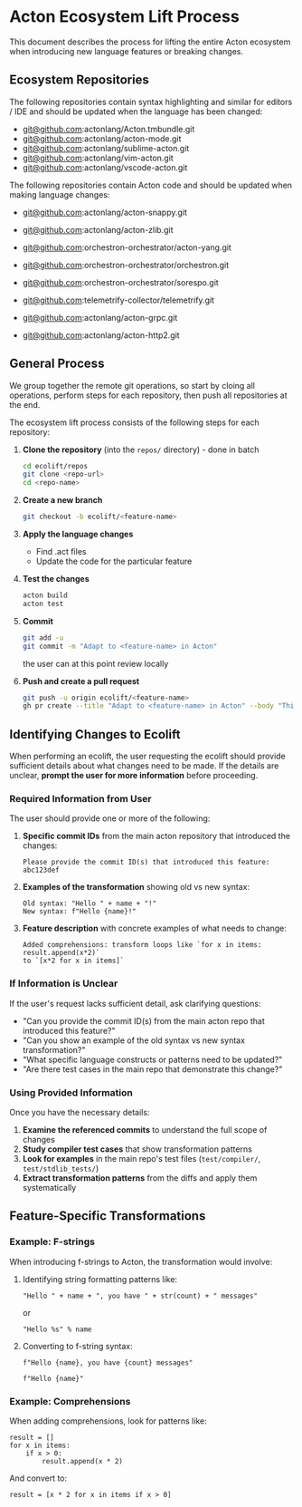 # Acton Ecosystem Lift Process

This document describes the process for lifting the entire Acton ecosystem when introducing new language features or breaking changes.

## Ecosystem Repositories

The following repositories contain syntax highlighting and similar for editors / IDE and should be updated when the language has been changed:

- git@github.com:actonlang/Acton.tmbundle.git
- git@github.com:actonlang/acton-mode.git
- git@github.com:actonlang/sublime-acton.git
- git@github.com:actonlang/vim-acton.git
- git@github.com:actonlang/vscode-acton.git

The following repositories contain Acton code and should be updated when making language changes:

- git@github.com:actonlang/acton-snappy.git
- git@github.com:actonlang/acton-zlib.git
- git@github.com:orchestron-orchestrator/acton-yang.git
- git@github.com:orchestron-orchestrator/orchestron.git
- git@github.com:orchestron-orchestrator/sorespo.git

- git@github.com:telemetrify-collector/telemetrify.git
- git@github.com:actonlang/acton-grpc.git
- git@github.com:actonlang/acton-http2.git

## General Process

We group together the remote git operations, so start by cloing all operations, perform steps for each repository, then push all repositories at the end.

The ecosystem lift process consists of the following steps for each repository:

1. **Clone the repository** (into the `repos/` directory) - done in batch
   ```bash
   cd ecolift/repos
   git clone <repo-url>
   cd <repo-name>
   ```

2. **Create a new branch**
   ```bash
   git checkout -b ecolift/<feature-name>
   ```

3. **Apply the language changes**
   - Find .act files
   - Update the code for the particular feature

4. **Test the changes**
   ```bash
   acton build
   acton test
   ```

5. **Commit**
   ```bash
   git add -u
   git commit -m "Adapt to <feature-name> in Acton"
   ```

   the user can at this point review locally

6. **Push and create a pull request**
   ```bash
   git push -u origin ecolift/<feature-name>
   gh pr create --title "Adapt to <feature-name> in Acton" --body "This PR updates the codebase to be compatible with <feature-name> in Acton"
   ```

## Identifying Changes to Ecolift

When performing an ecolift, the user requesting the ecolift should provide sufficient details about what changes need to be made. If the details are unclear, **prompt the user for more information** before proceeding.

### Required Information from User

The user should provide one or more of the following:

1. **Specific commit IDs** from the main acton repository that introduced the changes:
   ```
   Please provide the commit ID(s) that introduced this feature: abc123def
   ```

2. **Examples of the transformation** showing old vs new syntax:
   ```
   Old syntax: "Hello " + name + "!"
   New syntax: f"Hello {name}!"
   ```

3. **Feature description** with concrete examples of what needs to change:
   ```
   Added comprehensions: transform loops like `for x in items: result.append(x*2)` 
   to `[x*2 for x in items]`
   ```

### If Information is Unclear

If the user's request lacks sufficient detail, ask clarifying questions:

- "Can you provide the commit ID(s) from the main acton repo that introduced this feature?"
- "Can you show an example of the old syntax vs new syntax transformation?"
- "What specific language constructs or patterns need to be updated?"
- "Are there test cases in the main repo that demonstrate this change?"

### Using Provided Information

Once you have the necessary details:

1. **Examine the referenced commits** to understand the full scope of changes
2. **Study compiler test cases** that show transformation patterns
3. **Look for examples** in the main repo's test files (`test/compiler/`, `test/stdlib_tests/`)
4. **Extract transformation patterns** from the diffs and apply them systematically

## Feature-Specific Transformations

### Example: F-strings

When introducing f-strings to Acton, the transformation would involve:

1. Identifying string formatting patterns like:
   ```acton
   "Hello " + name + ", you have " + str(count) + " messages"
   ```
   or
   ```acton
   "Hello %s" % name
   ```

2. Converting to f-string syntax:
   ```acton
   f"Hello {name}, you have {count} messages"
   ```

   ```acton
   f"Hello {name}"
   ```

### Example: Comprehensions

When adding comprehensions, look for patterns like:
```acton
result = []
for x in items:
    if x > 0:
        result.append(x * 2)
```

And convert to:
```acton
result = [x * 2 for x in items if x > 0]
```
